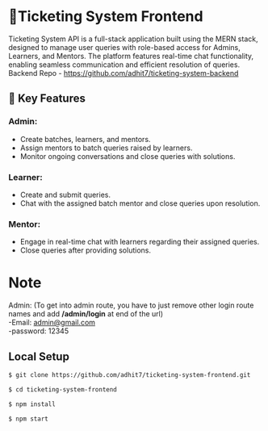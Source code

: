 # 🚀Ticketing System Frontend

Ticketing System API is a full-stack application built using the MERN stack, designed to manage user queries with role-based access for Admins, Learners, and Mentors. The platform features real-time chat functionality, enabling seamless communication and efficient resolution of queries.<br>
Backend Repo - https://github.com/adhit7/ticketing-system-backend

## 🌟 Key Features

### Admin:
- Create batches, learners, and mentors.
- Assign mentors to batch queries raised by learners.
- Monitor ongoing conversations and close queries with solutions.

### Learner:
- Create and submit queries.
- Chat with the assigned batch mentor and close queries upon resolution.

### Mentor:
- Engage in real-time chat with learners regarding their assigned queries.
- Close queries after providing solutions.


# Note
Admin: (To get into admin route, you have to just remove other login route names and add <b>/admin/login</b> at end of the url)<br >
-Email: admin@gmail.com <br >
-password: 12345 <br >


## Local Setup

```sh
$ git clone https://github.com/adhit7/ticketing-system-frontend.git
```

```sh
$ cd ticketing-system-frontend
```

```sh
$ npm install
```

```sh
$ npm start
```
